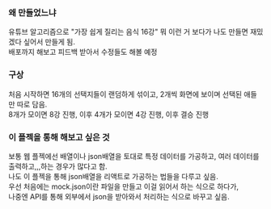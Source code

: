 ### 왜 만들었느냐  
유튜브 알고리즘으로 "가장 쉽게 질리는 음식 16강" 뭐 이런 거 보다가 나도 만들면 재밌겠다 싶어서 만들게 됨.  
배포까지 해보고 피드백 받아서 수정들도 해볼 예정

### 구상
처음 시작하면 16개의 선택지들이 랜덤하게 섞이고, 2개씩 화면에 보이며 선택된 애들만 따로 담음.  
8개가 모이면 8강 진행, 이후 4개가 모이면 4강 진행, 이후 결승 진행

### 이 플젝을 통해 해보고 싶은 것
보통 웹 플젝에선 배열이나 json배열을 토대로 특정 데이터를 가공하고, 여러 데이터를 출력하고,,,하는 경우가 많다고 함.  
나도 이 플젝을 통해 json배열을 리액트로 가공하는 법들을 다루고 싶음.  
우선 처음에는 mock.json이란 파일을 만들고 이걸 읽어서 하는 식으로 하다가,  
나중엔 API를 통해 외부에서 json을 받아와서 처리하는 식으로 바꾸고 싶음.
